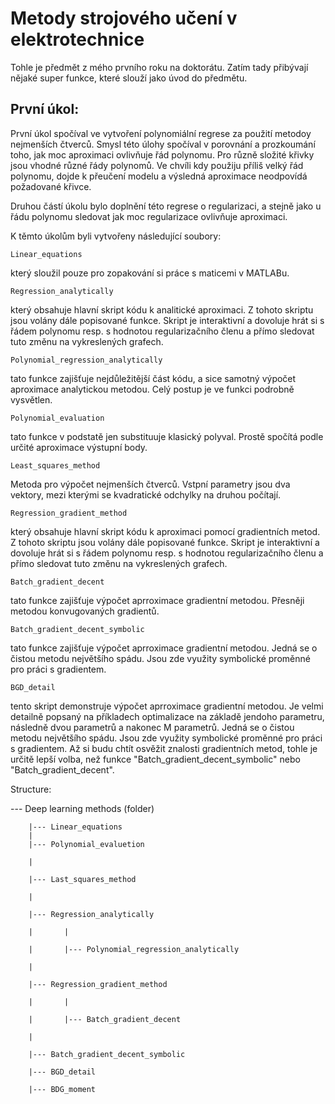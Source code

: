 # Metody strojového učení v elektrotechnice

Tohle je předmět z mého prvního roku na doktorátu. Zatím tady přibývají nějaké super funkce, které slouží jako úvod do předmětu. 

## První úkol:
První úkol spočíval ve vytvoření polynomiální regrese za použití metodoy nejmenších čtverců. Smysl této úlohy spočíval v porovnání a prozkoumání toho, jak moc aproximaci ovlivňuje řád polynomu. Pro různě složité křivky jsou vhodné různé řády polynomů. Ve chvíli kdy použiju příliš velký řád polynomu, dojde k přeučení modelu a výsledná aproximace neodpovídá požadované křivce. 

Druhou částí úkolu bylo doplnění této regrese o regularizaci, a stejně jako u řádu polynomu sledovat jak moc regularizace ovlivňuje aproximaci.

K těmto úkolům byli vytvořeny následující soubory:

```
Linear_equations
```

který sloužil pouze pro zopakování si práce s maticemi v MATLABu. 

```
Regression_analytically
```

který obsahuje hlavní skript kódu k analitické aproximaci. Z tohoto skriptu jsou volány dále popisované funkce. Skript je interaktivní a dovoluje hrát si s řádem polynomu resp. s hodnotou regularizačního členu a přímo sledovat tuto změnu na vykreslených grafech.


```
Polynomial_regression_analytically
```

tato funkce zajišťuje nejdůležitější část kódu, a sice samotný výpočet aproximace analytickou metodou. Celý postup je ve funkci podrobně vysvětlen. 

```
Polynomial_evaluation
```

tato funkce v podstatě jen substituuje klasický polyval. Prostě spočítá podle určité aproximace výstupní body. 

```
Least_squares_method
```

Metoda pro výpočet nejmenších čtverců. Vstpní parametry jsou dva vektory, mezi kterými se kvadratické odchylky na druhou počítají. 

```
Regression_gradient_method
```

který obsahuje hlavní skript kódu k aproximaci pomocí gradientních metod. Z tohoto skriptu jsou volány dále popisované funkce. Skript je interaktivní a dovoluje hrát si s řádem polynomu resp. s hodnotou regularizačního členu a přímo sledovat tuto změnu na vykreslených grafech.

```
Batch_gradient_decent
```

tato funkce zajišťuje výpočet aprroximace gradientní metodou. Přesněji metodou konvugovaných gradientů.

```
Batch_gradient_decent_symbolic
```

tato funkce zajišťuje výpočet aprroximace gradientní metodou. Jedná se o čistou metodu největšího spádu. Jsou zde využity symbolické proměnné pro práci s gradientem.

```
BGD_detail
```

tento skript demonstruje výpočet aprroximace gradientní metodou. Je velmi detailně popsaný na příkladech optimalizace na základě jendoho parametru, následně dvou parametrů a nakonec M parametrů. Jedná se o čistou metodu největšího spádu. Jsou zde využity symbolické proměnné pro práci s gradientem. Až si budu chtít osvěžit znalosti gradientních metod, tohle je určitě lepší volba, než funkce "Batch_gradient_decent_symbolic" nebo "Batch_gradient_decent".



Structure:

--- Deep learning methods (folder)

        |--- Linear_equations
        |
        |--- Polynomial_evaluetion

        |

        |--- Last_squares_method

        |

        |--- Regression_analytically

        |       |

        |       |--- Polynomial_regression_analytically

        |

        |--- Regression_gradient_method

        |       |

        |       |--- Batch_gradient_decent 

        |

        |--- Batch_gradient_decent_symbolic

        |--- BGD_detail

        |--- BDG_moment
        
        
        


